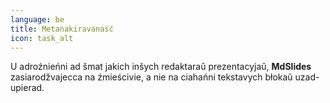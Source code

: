 ```yaml
---
language: be
title: Metanakiravanaść
icon: task_alt
---
```


U adroźnieńni ad šmat jakich inšych redaktaraŭ prezentacyjaŭ, **MdSlides** zasiarodžvajecca na źmieścivie, a nie na ciahańni tekstavych błokaŭ uzad-upierad.
